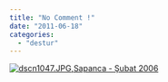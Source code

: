 ```yaml
---
title: "No Comment !"
date: "2011-06-18"
categories: 
  - "destur"
---
```


[![dscn1047.JPG](/uploads/2011/06/dscn1047-2.jpg)](/uploads/2011/06/dscn1047-2.jpg "dscn1047.JPG")[,Sapanca - Şubat 2006](/uploads/2011/06/dscn1047-2.jpg "dscn1047.JPG")
